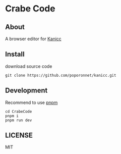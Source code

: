 # Crabe Code

## About
A browser editor for [Kanicc](https://github.com/poporonnet/kanicc) 



## Install
download source code

```shell
git clone https://github.com/poporonnet/kanicc.git
```


## Development

Recommend to use [pnpm](https://pnpm.io)

```shell
cd CrabeCode
pnpm i
pnpm run dev
```
## LICENSE
MIT